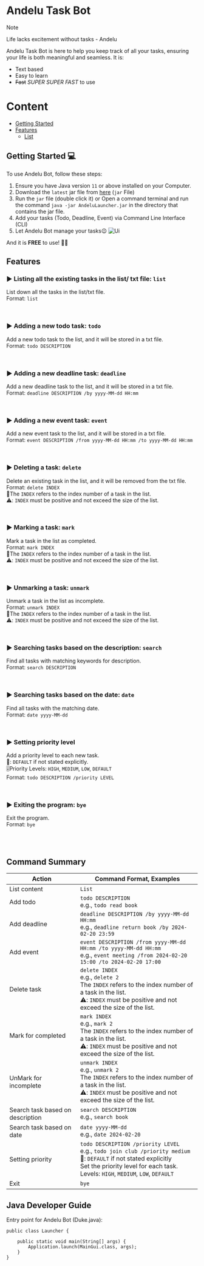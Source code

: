 # Andelu Task Bot
> [!NOTE]
> Life lacks excitement without tasks - Andelu

Andelu Task Bot is here to help you keep track of all your tasks, ensuring your life is both meaningful and seamless.
It is:

- Text based
- Easy to learn 
- ~~Fast~~ _SUPER SUPER FAST_ to use

# Content
- [Getting Started](#Getting_Started)
- [Features](#Features)
    - [List](#▶️_Listing)

## Getting Started 💻

To use  Andelu Bot, follow these steps:

1. Ensure you have Java version `11` or above installed on your Computer.
2. Download the `latest` jar file from [here](https://github.com/AndrewOng2066/ip/releases) (`jar` File)
3. Run the `jar` file (double click it) or Open a command terminal and run the command `java -jar AndeluLauncher.jar` in the directory that contains the jar file.
4. Add your tasks (Todo, Deadline, Event) via Command Line Interface (CLI)
5. Let Andelu Bot manage your tasks😉
![Ui](https://github.com/AndrewOng2066/ip/assets/156929179/5edfabda-b64a-4fe0-8328-510581945530)

And it is **FREE** to use! 🚫💵

## Features

### ▶️ Listing all the existing tasks in the list/ txt file: `list`
List down all the tasks in the list/txt file. <br>
Format: `list`<br>

<br>

### ▶️ Adding a new todo task: `todo`
Add a new todo task to the list, and it will be stored in a txt file.<br>
Format: `todo DESCRIPTION`<br>

<br>

### ▶️ Adding a new deadline task: `deadline`
Add a new deadline task to the list, and it will be stored in a txt file.<br>
Format: `deadline DESCRIPTION /by yyyy-MM-dd HH:mm`<br>

<br>

### ▶️ Adding a new event task: `event`
Add a new event task to the list, and it will be stored in a txt file.<br>
Format: `event DESCRIPTION /from yyyy-MM-dd HH:mm /to yyyy-MM-dd HH:mm`<br>

<br>

### ▶️ Deleting a task: `delete`
Delete an existing task in the list, and it will be removed from the txt file.<br>
Format: `delete INDEX`<br>
📝The `INDEX` refers to the index number of a task in the list.<br> 
⚠️: `INDEX` must be positive and not exceed the size of the list.

<br>

### ▶️ Marking a task: `mark`
Mark a task in the list as completed. <br>
Format: `mark INDEX`<br>
📝The `INDEX` refers to the index number of a task in the list. <br>
⚠️: `INDEX` must be positive and not exceed the size of the list.<br>

<br>

### ▶️ Unmarking a task: `unmark`
Unmark a task in the list as incomplete. <br>
Format: `unmark INDEX`<br>
📝The `INDEX` refers to the index number of a task in the list. <br>
⚠️: `INDEX` must be positive and not exceed the size of the list.<br>

<br>

### ▶️ Searching tasks based on the description: `search`
Find all tasks with matching keywords for description. <br>
Format: `search DESCRIPTION`<br>

<br>

### ▶️ Searching tasks based on the date: `date`
Find all tasks with the matching date. <br>
Format: `date yyyy-MM-dd`<br>

<br>

### ▶️ Setting priority level
Add a priority level to each new task.<br>
📝: `DEFAULT` if not stated explicitly.<br>
🎚️Priority Levels: `HIGH`, `MEDIUM`, `LOW`, `DEFAULT`<br>
Format: `todo DESCRIPTION /priority LEVEL`<br>

<br>

### ▶️ Exiting the program: `bye`
Exit the program.<br>
Format: `bye`<br>

<br>
<br>

## Command Summary
| Action | Command Format, Examples |
| --- | --- | 
| List content | `List` |
| Add todo | `todo DESCRIPTION` <br>e.g., `todo read book` |
| Add deadline | `deadline DESCRIPTION /by yyyy-MM-dd HH:mm` <br>e.g., `deadline return book /by 2024-02-20 23:59` | 
| Add event | `event DESCRIPTION /from yyyy-MM-dd HH:mm /to yyyy-MM-dd HH:mm` <br>e.g., `event meeting /from 2024-02-20 15:00 /to 2024-02-20 17:00` |
| Delete task | `delete INDEX` <br>e.g., `delete 2` <br>The `INDEX` refers to the index number of a task in the list. <br>⚠️: `INDEX` must be positive and not exceed the size of the list. |
| Mark for completed | `mark INDEX` <br>e.g., `mark 2` <br>The `INDEX` refers to the index number of a task in the list. <br>⚠️: `INDEX` must be positive and not exceed the size of the list. |
| UnMark for incomplete | `unmark INDEX` <br>e.g., `unmark 2` <br>The `INDEX` refers to the index number of a task in the list.  <br> ⚠️: `INDEX` must be positive and not exceed the size of the list. |
| Search task based on description | `search DESCRIPTION` <br>e.g., `search book` |
| Search task based on date | `date yyyy-MM-dd` <br>e.g., `date 2024-02-20` |
| Setting priority | `todo DESCRIPTION /priority LEVEL` <br>e.g., `todo join club /priority medium` <br>📝: `DEFAULT` if not stated explicitly <br> Set the priority level for each task. <br> Levels: `HIGH`, `MEDIUM`, `LOW`, `DEFAULT`|
| Exit | `bye` |


## Java Developer Guide
Entry point for Andelu Bot (Duke.java):
```
public class Launcher {

    public static void main(String[] args) {
        Application.launch(MainGui.class, args);
    }
}
```

